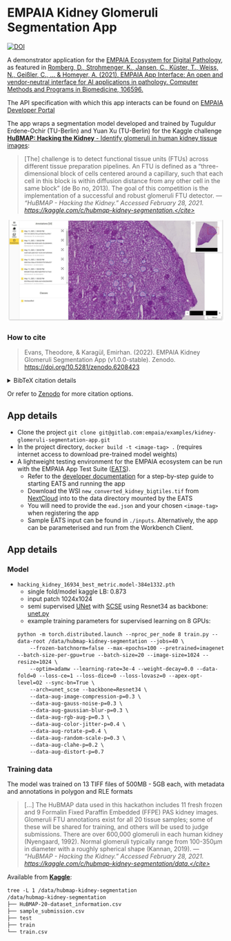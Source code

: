 # EMPAIA Kidney Glomeruli Segmentation App 
[![DOI](https://zenodo.org/badge/DOI/10.5281/zenodo.6208423.svg)](https://doi.org/10.5281/zenodo.6208423)

A demonstrator application for the [EMPAIA Ecosystem for Digital Pathology](https://www.empaia.org/), as featured in [Romberg, D., Strohmenger, K., Jansen, C., Küster, T., Weiss, N., Geißler, C., ... & Homeyer, A. (2021). EMPAIA App Interface: An open and vendor-neutral interface for AI applications in pathology. Computer Methods and Programs in Biomedicine, 106596.](https://doi.org/10.1016/j.cmpb.2021.106596)

The API specification with which this app interacts can be found on [EMPAIA Developer Portal](https://developer.empaia.org/app_developer_docs/draft-3/#/)

The app wraps a segmentation model developed and trained by Tuguldur Erdene-Ochir (TU-Berlin) and Yuan Xu (TU-Berlin) for the Kaggle challenge [**HuBMAP: Hacking the Kidney** - Identify glomeruli in human kidney tissue images](https://www.kaggle.com/c/hubmap-kidney-segmentation):

> [The] challenge is to detect functional tissue units (FTUs) across different tissue preparation pipelines. An FTU is defined as a “three-dimensional block of cells centered around a capillary, such that each cell in this block is within diffusion distance from any other cell in the same block” (de Bo
no, 2013). The goal of this competition is the implementation of a successful and robust glomeruli FTU detector. &mdash; <cite>“HuBMAP - Hacking the Kidney.” Accessed February 28, 2021. https://kaggle.com/c/hubmap-kidney-segmentation.</cite>

![](screenshots/app_screenshot.png)

### How to cite

> Evans, Theodore, & Karagül, Emirhan. (2022). EMPAIA Kidney Glomeruli Segmentation App (v1.0.0-stable). Zenodo. https://doi.org/10.5281/zenodo.6208423


<details><summary>BibTeX citation details</summary>

```
@software{evans_theodore_2022_6208423,
  author       = {Evans, Theodore and
                  Karagül, Emirhan},
  title        = {EMPAIA Kidney Glomeruli Segmentation App},
  month        = feb,
  year         = 2022,
  publisher    = {Zenodo},
  version      = {v1.0.0-stable},
  doi          = {10.5281/zenodo.6208423},
  url          = {https://doi.org/10.5281/zenodo.6208423}
}
```
</details>

Or refer to [Zenodo](https://doi.org/10.5281/zenodo.6208423) for more citation options.

## App details

- Clone the project `git clone git@gitlab.com:empaia/examples/kidney-glomeruli-segmentation-app.git`
- In the project directory, `docker build -t <image-tag> .` (requires internet access to download pre-trained model weights)
- A lightweight testing environment for the EMPAIA ecosystem can be run with the EMPAIA App Test Suite ([EATS](https://gitlab.com/empaia/integration/empaia-app-test-suite)). 
  - Refer to the [developer documentation](https://developer.empaia.org/app_developer_docs/draft-3/#/app_test_suite) for a step-by-step guide to starting EATS and running the app
  - Download the WSI `new_converted_kidney_bigtiles.tif` from [NextCloud](https://nextcloud.empaia.org/s/nfH2gQHiWknnCgQ) into to the data directory mounted by the EATS
  - You will need to provide the `ead.json` and your chosen `<image-tag>` when registering the app
  - Sample EATS input can be found in `./inputs`. Alternatively, the app can be parameterised and run from the Workbench Client.

## App details

### Model
* `hacking_kidney_16934_best_metric.model-384e1332.pth`
  * single fold/model kaggle LB: 0.873
  * input patch 1024x1024
  * semi supervised [UNet](https://arxiv.org/abs/1505.04597) with [SCSE](https://arxiv.org/abs/1803.02579) using Resnet34 as backbone: [unet.py](glomeruli_segmentation/model/unet.py)
  * example training parameters for supervised learning on 8 GPUs:
  ```
  python -m torch.distributed.launch --nproc_per_node 8 train.py --data-root /data/hubmap-kidney-segmentation --jobs=40 \
      --frozen-batchnorm=false --max-epochs=100 --pretrained=imagenet --batch-size-per-gpu=true --batch-size=20 --image-size=1024 --resize=1024 \
      --optim=adamw --learning-rate=3e-4 --weight-decay=0.0 --data-fold=0 --loss-ce=1 --loss-dice=0 --loss-lovasz=0 --apex-opt-level=O2 --sync-bn=True \
      --arch=unet_scse --backbone=Resnet34 \
      --data-aug-image-compression-p=0.3 \
      --data-aug-gauss-noise-p=0.3 \
      --data-aug-gaussian-blur-p=0.3 \
      --data-aug-rgb-aug-p=0.3 \
      --data-aug-color-jitter-p=0.4 \
      --data-aug-rotate-p=0.4 \
      --data-aug-random-scale-p=0.3 \
      --data-aug-clahe-p=0.2 \
      --data-aug-distort-p=0.7
  ```
 
### Training data

The model was trained on 13 TIFF files of 500MB - 5GB each, with metadata and annotations in polygon and RLE formats

 > [...] The HuBMAP data used in this hackathon includes 11 fresh frozen and 9 Formalin Fixed Paraffin Embedded (FFPE) PAS kidney images. Glomeruli FTU annotations exist for all 20 tissue samples; some of these will be shared for training, and others will be used to judge submissions.
> There are over 600,000 glomeruli in each human kidney (Nyengaard, 1992). Normal glomeruli typically range from 100-350μm in diameter with a roughly spherical shape (Kannan, 2019).  &mdash; <cite>“HuBMAP - Hacking the Kidney.” Accessed February 28, 2021. https://kaggle.com/c/hubmap-kidney-segmentation/data.</cite>

  Available from [**Kaggle**](https://www.kaggle.com/c/hubmap-kidney-segmentation/data):

  ```
  tree -L 1 /data/hubmap-kidney-segmentation
  /data/hubmap-kidney-segmentation
  ├── HuBMAP-20-dataset_information.csv
  ├── sample_submission.csv
  ├── test
  ├── train
  └── train.csv
  ```
  
